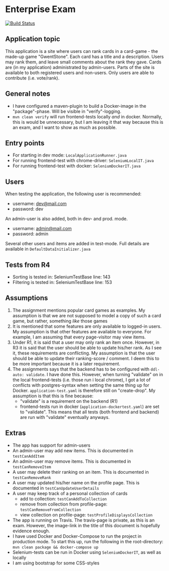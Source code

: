 # Enterprise Exam  
[![Build Status](https://travis-ci.com/olaven/exam-PG5100.svg?token=zTzVh5wrqM89cpyf9qVd&branch=master)](https://travis-ci.com/olaven/exam-PG5100)

## Application topic 
This application is a site where users can rank cards in a card-game - the made-up game "GwentStone". Each card has a title and a description. 
Users may rank them, and leave small comments about the rank they gave. Cards are (in my application) administrated 
by admin-users. Parts of the site is available to both registered users and non-users. 
Only users are able to contribute (i.e. vote/rank). 

## General notes
* I have configured a maven-plugin to build a Docker-image in the "package"-phase. Will be visible in "verify"-logging.  
* `mvn clean verify` will run frontend-tests locally _and_ in docker. Normally, this is would be unnecessary, 
but I am leaving it that way because this is an exam, and I want to show as much as possible.  

## Entry points 
* For starting in dev mode: `LocalApplicationRunner.java`
* For running frontend-test with chrome-driver: `SeleniumLocalIT.java`
* For running frontend-test with docker: `SeleniumDockerIT.java`

## Users
When testing the application, the following user is recommended: 
* username: dev@mail.com   
* password: dev
 
An admin-user is also added, both in dev- and prod. mode. 
* username: admin@mail.com
* password: admin  

Several other users and items are added in test-mode. Full details are
available in `DefaultDataInitializer.java` 

## Tests from R4
* Sorting is tested in: SeleniumTestBase line: 143
* Filtering is tested in: SeleniumTestBase line: 153

## Assumptions 
1. The assignment mentions popular card games as examples. 
My assumption is that we are not supposed to model a copy 
of such a card game, but rather, something _like_ those games
2. It is mentioned that some features are only available to logged-in users. 
My assumption is that other features are available to everyone. For 
example, I am assuming that every page-visitor may view items. 
3. Under R1, it is said that a user may only rank an item once. However, in R3 it is 
said that the user should be able to update his/her rank. As I see it, these 
requirements are conflicting. My assumption is that the user should 
be able to update their ranking-score / comment. I deem this to be more important because it 
is a later requirement.
4. The assignments says that the backend has to be configured with `ddl-auto: validate`. I have done this. 
However, when turning "validate" on in the local frontend-tests (i.e. those run i local chrome), I 
got a lot of conflicts with postgres-syntax when setting the same thing up for Docker. `application-test.yaml`
is therefore still on "create-drop". 
My assumption is that this is fine because: 
    * "validate" is a requirement on the backend (R1)
    * frontend-tests run in docker (`application-dockertest.yaml`) are set to "validate". This means that all tests (both frontend and backend) 
    are run with "validate" eventually anyways.  

## Extras
* The app has support for admin-users 
* An admin-user may add new items. This is documented in `testCanAddItem`
* An admin-user may remove items. This is documented in `testCanRemoveItem`
* A user may delete their ranking on an item. This is documented in `testCanRemoveRank`
* A user may updated his/her name on the profile page. This is documented in `testCanUpdateUserDetails`
* A user may keep track of a personal collection of cards
    * add to collection: `testCanAddToCollection`
    * remove from collection from profile-page: `testCanRemoveFromCollection`
    * view collection on profile-page: `testProfileDisplaysCollection`
* The app is running on Travis. The travis-page is private, as this is an exam. However, the image-link in 
the title of this document is hopefully evidence enough.
* I have used Docker and Docker-Compose to run the project in production mode. To start this up, 
run the following in the root-directory: `mvn clean package && docker-compose up`
* Selenium-tests can be run in Docker using `SeleniumDockerIT`, as well as locally
* I am using bootstrap for some CSS-styles 



